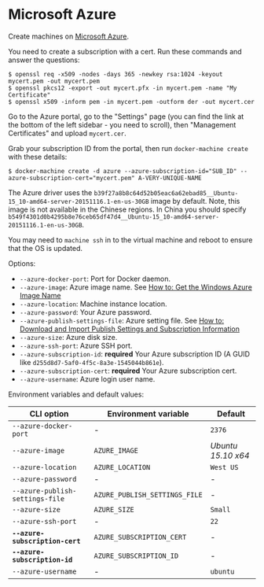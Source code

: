 <!--[metadata]>
+++
title = "Microsoft Azure"
description = "Microsoft Azure driver for machine"
keywords = ["machine, Microsoft Azure, driver"]
[menu.main]
parent="smn_machine_drivers"
+++
<![end-metadata]-->

# Microsoft Azure

Create machines on [Microsoft Azure](http://azure.microsoft.com/).

You need to create a subscription with a cert. Run these commands and answer the questions:

    $ openssl req -x509 -nodes -days 365 -newkey rsa:1024 -keyout mycert.pem -out mycert.pem
    $ openssl pkcs12 -export -out mycert.pfx -in mycert.pem -name "My Certificate"
    $ openssl x509 -inform pem -in mycert.pem -outform der -out mycert.cer

Go to the Azure portal, go to the "Settings" page (you can find the link at the bottom of the
left sidebar - you need to scroll), then "Management Certificates" and upload `mycert.cer`.

Grab your subscription ID from the portal, then run `docker-machine create` with these details:

    $ docker-machine create -d azure --azure-subscription-id="SUB_ID" --azure-subscription-cert="mycert.pem" A-VERY-UNIQUE-NAME

The Azure driver uses the `b39f27a8b8c64d52b05eac6a62ebad85__Ubuntu-15_10-amd64-server-20151116.1-en-us-30GB`
image by default. Note, this image is not available in the Chinese regions. In China you should
 specify `b549f4301d0b4295b8e76ceb65df47d4__Ubuntu-15_10-amd64-server-20151116.1-en-us-30GB`.

You may need to `machine ssh` in to the virtual machine and reboot to ensure that the OS is updated.

Options:

-   `--azure-docker-port`: Port for Docker daemon.
-   `--azure-image`: Azure image name. See [How to: Get the Windows Azure Image Name](https://msdn.microsoft.com/en-us/library/dn135249%28v=nav.70%29.aspx)
-   `--azure-location`: Machine instance location.
-   `--azure-password`: Your Azure password.
-   `--azure-publish-settings-file`: Azure setting file. See [How to: Download and Import Publish Settings and Subscription Information](https://msdn.microsoft.com/en-us/library/dn385850%28v=nav.70%29.aspx)
-   `--azure-size`: Azure disk size.
-   `--azure-ssh-port`: Azure SSH port.
-   `--azure-subscription-id`: **required** Your Azure subscription ID (A GUID like `d255d8d7-5af0-4f5c-8a3e-1545044b861e`).
-   `--azure-subscription-cert`: **required** Your Azure subscription cert.
-   `--azure-username`: Azure login user name.

Environment variables and default values:

| CLI option                      | Environment variable          | Default                |
| ------------------------------- | ----------------------------- | ---------------------- |
| `--azure-docker-port`           | -                             | `2376`                 |
| `--azure-image`                 | `AZURE_IMAGE`                 | _Ubuntu 15.10 x64_ |
| `--azure-location`              | `AZURE_LOCATION`              | `West US`              |
| `--azure-password`              | -                             | -                      |
| `--azure-publish-settings-file` | `AZURE_PUBLISH_SETTINGS_FILE` | -                      |
| `--azure-size`                  | `AZURE_SIZE`                  | `Small`                |
| `--azure-ssh-port`              | -                             | `22`                   |
| **`--azure-subscription-cert`** | `AZURE_SUBSCRIPTION_CERT`     | -                      |
| **`--azure-subscription-id`**   | `AZURE_SUBSCRIPTION_ID`       | -                      |
| `--azure-username`              | -                             | `ubuntu`               |
